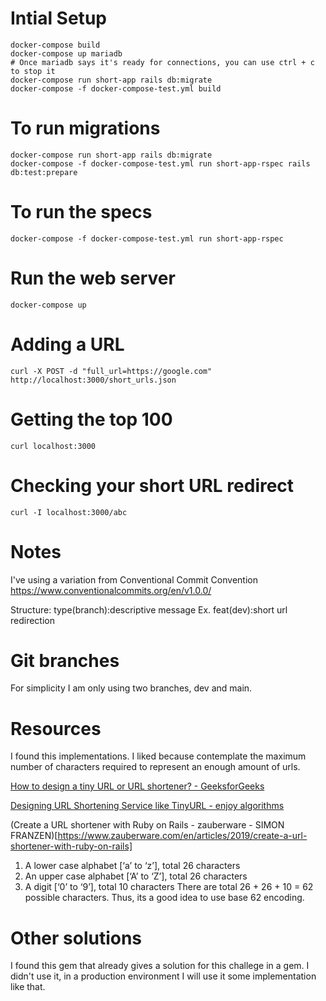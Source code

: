 # Intial Setup

    docker-compose build
    docker-compose up mariadb
    # Once mariadb says it's ready for connections, you can use ctrl + c to stop it
    docker-compose run short-app rails db:migrate
    docker-compose -f docker-compose-test.yml build

# To run migrations

    docker-compose run short-app rails db:migrate
    docker-compose -f docker-compose-test.yml run short-app-rspec rails db:test:prepare

# To run the specs

    docker-compose -f docker-compose-test.yml run short-app-rspec

# Run the web server

    docker-compose up

# Adding a URL

    curl -X POST -d "full_url=https://google.com" http://localhost:3000/short_urls.json

# Getting the top 100

    curl localhost:3000

# Checking your short URL redirect

    curl -I localhost:3000/abc

# Notes

I've using a variation from Conventional Commit Convention
https://www.conventionalcommits.org/en/v1.0.0/

Structure:
type(branch):descriptive message
Ex. feat(dev):short url redirection


# Git branches
For simplicity I am only using two branches, dev and main.

# Resources
I found this implementations. I liked because contemplate the maximum number of characters required to represent an enough amount of urls.

[How to design a tiny URL or URL shortener? - GeeksforGeeks](https://www.geeksforgeeks.org/how-to-design-a-tiny-url-or-url-shortener/)

[Designing URL Shortening Service like TinyURL - enjoy algorithms](https://www.enjoyalgorithms.com/blog/design-a-url-shortening-service-like-tiny-url)

(Create a URL shortener with Ruby on Rails - zauberware - SIMON FRANZEN)[https://www.zauberware.com/en/articles/2019/create-a-url-shortener-with-ruby-on-rails]

1. A lower case alphabet [‘a’ to ‘z’], total 26 characters 
2. An upper case alphabet [‘A’ to ‘Z’], total 26 characters 
3. A digit [‘0’ to ‘9’], total 10 characters
There are total 26 + 26 + 10 = 62 possible characters.
Thus, its a good idea to use base 62 encoding.

# Other solutions
I found this gem that already gives a solution for this challege in a gem. I didn't use it, in a production environment I will use it some implementation like that.

